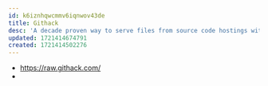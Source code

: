 ```yaml
---
id: k6iznhqwcmmv6iqnwov43de
title: Githack
desc: 'A decade proven way to serve files from source code hostings with proper Content-Type headers'
updated: 1721414674791
created: 1721414502276
---
```


- https://raw.githack.com/
- 
